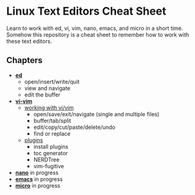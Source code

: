 # Linux Text Editors Cheat Sheet

Learn to work with ed, vi, vim, nano, emacs, and micro in a short time. Somehow this repository is a cheat sheet to remember how to work with these text editors. 


## Chapters
- [**ed**](/ed.md)
	- open/insert/write/quit
	- view and navigate
	- edit the buffer
- [**vi-vim**](/vi-vim.md)
	- [working with vi/vim](/vi-vim.md#working-with-vivim)
		- open/save/exit/navigate (single and multiple files)
		- buffer/tab/split
		- edit/copy/cut/paste/delete/undo
		- find or replace
	- [plugins](/vi-vim.md#plugins)
		- install plugins
		- toc generator
		- NERDTree
		- vim-fugitive
- [**nano**](/nano.md) in progress
- [**emacs**](/emacs.md) in progress
- [**micro**](micro.md) in progress


